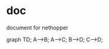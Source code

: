 # doc
document for nethopper
<script src="mermaid.full.min.js"></script>
<div class="mermaid">
graph TD;
    A-->B;
    A-->C;
    B-->D;
    C-->D;
</div>
